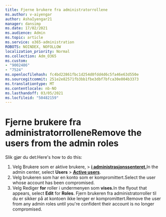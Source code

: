 ```yaml
---
title: Fjerne brukere fra administratorrollene
ms.author: v-aiyengar
author: AshaIyengar21
manager: dansimp
ms.date: 17/02/2021
ms.audience: Admin
ms.topic: article
ms.service: o365-administration
ROBOTS: NOINDEX, NOFOLLOW
localization_priority: Normal
ms.collection: Adm_O365
ms.custom:
- "9002486"
- "7524"
ms.openlocfilehash: fc4bd22861fbc1d254d0fdd4d6c5fa46e63d550e
ms.sourcegitcommit: 251e2e82571fb3bb1fbe3dbf7bfca30e004b3373
ms.translationtype: MT
ms.contentlocale: nb-NO
ms.lasthandoff: 03/05/2021
ms.locfileid: "50482159"
---
```

# <a name="remove-the-users-from-the-admin-roles"></a><span data-ttu-id="9cd52-102">Fjerne brukere fra administratorrollene</span><span class="sxs-lookup"><span data-stu-id="9cd52-102">Remove the users from the admin roles</span></span>

<span data-ttu-id="9cd52-103">Slik gjør du det:</span><span class="sxs-lookup"><span data-stu-id="9cd52-103">Here's how to do this:</span></span>

1. <span data-ttu-id="9cd52-104">Velg Brukere som er aktive brukere,  >  [**i administrasjonssenteret.**](https://go.microsoft.com/fwlink/p/?linkid=834822)</span><span class="sxs-lookup"><span data-stu-id="9cd52-104">In the admin center, select **Users** > [**Active users**](https://go.microsoft.com/fwlink/p/?linkid=834822).</span></span>
1. <span data-ttu-id="9cd52-105">Velg brukeren som har en konto som er kompromittert.</span><span class="sxs-lookup"><span data-stu-id="9cd52-105">Select the user whose account has been compromised.</span></span>
1. <span data-ttu-id="9cd52-106">Velg Rediger **for** roller i undermenyen som **vises.**</span><span class="sxs-lookup"><span data-stu-id="9cd52-106">In the flyout that appears, select **Edit** for **Roles**.</span></span> <span data-ttu-id="9cd52-107">Fjern brukeren fra administratorroller til du er sikker på at kontoen ikke lenger er kompromittert.</span><span class="sxs-lookup"><span data-stu-id="9cd52-107">Remove the user from any admin roles until you're confident their account is no longer compromised.</span></span>


